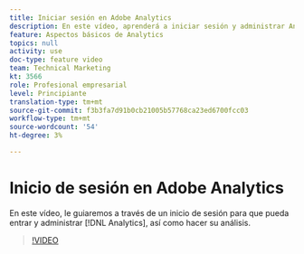 ```yaml
---
title: Iniciar sesión en Adobe Analytics
description: En este vídeo, aprenderá a iniciar sesión y administrar Analytics e iniciar el análisis.
feature: Aspectos básicos de Analytics
topics: null
activity: use
doc-type: feature video
team: Technical Marketing
kt: 3566
role: Profesional empresarial
level: Principiante
translation-type: tm+mt
source-git-commit: f3b3fa7d91b0cb21005b57768ca23ed6700fcc03
workflow-type: tm+mt
source-wordcount: '54'
ht-degree: 3%

---
```



# Inicio de sesión en Adobe Analytics

En este vídeo, le guiaremos a través de un inicio de sesión para que pueda entrar y administrar [!DNL Analytics], así como hacer su análisis.

>[!VIDEO](https://video.tv.adobe.com/v/28771/?quality=12)
